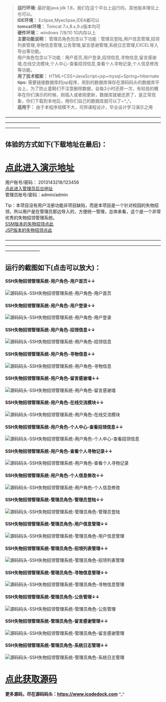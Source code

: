 >  **运行环境:** 最好是java jdk 1.8，我们在这个平台上运行的。其他版本理论上也可以。  
>  **IDE环境：** Eclipse,Myeclipse,IDEA都可以  
>  **tomcat环境：** Tomcat 7.x,8.x,9.x版本均可  
>  **硬件环境：** windows 7/8/10 1G内存以上  
>  **主要功能说明：** 管理员角色包含以下功能：管理员登陆,用户信息管理,招领列表管理,寻物信息管理,公告管理,留言感谢管理,系统日志管理,EXCEL导入导出等功能。  
用户角色包含以下功能：用户首页,用户登录,招领信息,寻物信息,留言感谢墙,在线交流模块,个人中心-查看招领信息,查看个人寻物记录,个人信息修改等功能。  
>  **用了技术框架：** HTML+CSS+JavaScript+jsp+mysql+Spring+hibernate  
>  **tips:** 需要链接数据库的jsp程序，用到的数据库保存在源码码头的数据库平台上，为了防止童鞋们不注意删除数据，会每2小时还原一次，有较低的概率在你们演示的时候，刚插入或者刚更新，数据库就被还原了，是正常现象，你们下载到本地后，用你们自己的数据库就可以了~^_^。  
>  **适用于：** 由于本程序规模不大，可供课程设计，毕业设计学习演示之用  


————————————————————————————————————————————————————————————————————————————————
## 体验的方式如下(下载地址在最后)：
# <a  rel="nofollow"  href="http://demo.icodedock.com/ssh_lostandfound" target="_blank"><u>点此进入演示地址</u></a>
用户账号/密码： 2013143218/123456  
<a  rel="nofollow"  href="http://demo.icodedock.com/ssh_lostandfound/admin" target="_blank"><u>点此进入管理员后台地址</u></a>  
管理员账号/密码：admin/admin  


Tip：本项目没有用户注册功能非项目缺陷，而是本项目是一个针对校园的失物招领，所以用户是在管理员那边导入的，方便统一管理，总体来看，这个是一个非常优秀的失物招领管理系统。  
[SSM版本的失物招领点此](https://www.icodedock.com/article/15.html)  
[JSP版本的失物招领点此](https://www.icodedock.com/article/236.html)  



————————————————————————————————————————————————————————————————————————————————
## 运行的截图如下(点击可以放大)：
#### SSH失物招领管理系统-用户角色-用户首页↓↓
![源码码头-SSH失物招领管理系统-用户角色-用户首页](http://images.icodedock.com/JAVA/JAVAEE/SSH%E5%A4%B1%E7%89%A9%E6%8B%9B%E9%A2%86%E7%AE%A1%E7%90%86%E7%B3%BB%E7%BB%9F/%E7%94%A8%E6%88%B7%E8%A7%92%E8%89%B2/%E7%94%A8%E6%88%B7%E9%A6%96%E9%A1%B5.png?imageView2/0/format/jpg/interlace/1/q/100|watermark/1/image/aHR0cDovL2ltYWdlcy5pY29kZWRvY2suY29tL21hcmsucG5n/dissolve/80/gravity/SouthEast/dx/10/dy/10|imageslim)
#### SSH失物招领管理系统-用户角色-用户登录↓↓
![源码码头-SSH失物招领管理系统-用户角色-用户登录](http://images.icodedock.com/JAVA/JAVAEE/SSH%E5%A4%B1%E7%89%A9%E6%8B%9B%E9%A2%86%E7%AE%A1%E7%90%86%E7%B3%BB%E7%BB%9F/%E7%94%A8%E6%88%B7%E8%A7%92%E8%89%B2/%E7%94%A8%E6%88%B7%E7%99%BB%E5%BD%95.png?imageView2/0/format/jpg/interlace/1/q/100|watermark/1/image/aHR0cDovL2ltYWdlcy5pY29kZWRvY2suY29tL21hcmsucG5n/dissolve/80/gravity/SouthEast/dx/10/dy/10|imageslim)
#### SSH失物招领管理系统-用户角色-招领信息↓↓
![源码码头-SSH失物招领管理系统-用户角色-招领信息](http://images.icodedock.com/JAVA/JAVAEE/SSH%E5%A4%B1%E7%89%A9%E6%8B%9B%E9%A2%86%E7%AE%A1%E7%90%86%E7%B3%BB%E7%BB%9F/%E7%94%A8%E6%88%B7%E8%A7%92%E8%89%B2/%E6%8B%9B%E9%A2%86%E4%BF%A1%E6%81%AF.png?imageView2/0/format/jpg/interlace/1/q/100|watermark/1/image/aHR0cDovL2ltYWdlcy5pY29kZWRvY2suY29tL21hcmsucG5n/dissolve/80/gravity/SouthEast/dx/10/dy/10|imageslim)
#### SSH失物招领管理系统-用户角色-寻物信息↓↓
![源码码头-SSH失物招领管理系统-用户角色-寻物信息](http://images.icodedock.com/JAVA/JAVAEE/SSH%E5%A4%B1%E7%89%A9%E6%8B%9B%E9%A2%86%E7%AE%A1%E7%90%86%E7%B3%BB%E7%BB%9F/%E7%94%A8%E6%88%B7%E8%A7%92%E8%89%B2/%E5%AF%BB%E7%89%A9%E4%BF%A1%E6%81%AF.png?imageView2/0/format/jpg/interlace/1/q/100|watermark/1/image/aHR0cDovL2ltYWdlcy5pY29kZWRvY2suY29tL21hcmsucG5n/dissolve/80/gravity/SouthEast/dx/10/dy/10|imageslim)
#### SSH失物招领管理系统-用户角色-留言感谢墙↓↓
![源码码头-SSH失物招领管理系统-用户角色-留言感谢墙](http://images.icodedock.com/JAVA/JAVAEE/SSH%E5%A4%B1%E7%89%A9%E6%8B%9B%E9%A2%86%E7%AE%A1%E7%90%86%E7%B3%BB%E7%BB%9F/%E7%94%A8%E6%88%B7%E8%A7%92%E8%89%B2/%E7%95%99%E8%A8%80%E6%84%9F%E8%B0%A2%E5%A2%99.png?imageView2/0/format/jpg/interlace/1/q/100|watermark/1/image/aHR0cDovL2ltYWdlcy5pY29kZWRvY2suY29tL21hcmsucG5n/dissolve/80/gravity/SouthEast/dx/10/dy/10|imageslim)
#### SSH失物招领管理系统-用户角色-在线交流模块↓↓
![源码码头-SSH失物招领管理系统-用户角色-在线交流模块](http://images.icodedock.com/JAVA/JAVAEE/SSH%E5%A4%B1%E7%89%A9%E6%8B%9B%E9%A2%86%E7%AE%A1%E7%90%86%E7%B3%BB%E7%BB%9F/%E7%94%A8%E6%88%B7%E8%A7%92%E8%89%B2/%E5%9C%A8%E7%BA%BF%E4%BA%A4%E6%B5%81%E6%A8%A1%E5%9D%97.png?imageView2/0/format/jpg/interlace/1/q/100|watermark/1/image/aHR0cDovL2ltYWdlcy5pY29kZWRvY2suY29tL21hcmsucG5n/dissolve/80/gravity/SouthEast/dx/10/dy/10|imageslim)
#### SSH失物招领管理系统-用户角色-个人中心-查看招领信息↓↓
![源码码头-SSH失物招领管理系统-用户角色-个人中心-查看招领信息](http://images.icodedock.com/JAVA/JAVAEE/SSH%E5%A4%B1%E7%89%A9%E6%8B%9B%E9%A2%86%E7%AE%A1%E7%90%86%E7%B3%BB%E7%BB%9F/%E7%94%A8%E6%88%B7%E8%A7%92%E8%89%B2/%E4%B8%AA%E4%BA%BA%E4%B8%AD%E5%BF%83-%E6%9F%A5%E7%9C%8B%E6%8B%9B%E9%A2%86%E4%BF%A1%E6%81%AF.png?imageView2/0/format/jpg/interlace/1/q/100|watermark/1/image/aHR0cDovL2ltYWdlcy5pY29kZWRvY2suY29tL21hcmsucG5n/dissolve/80/gravity/SouthEast/dx/10/dy/10|imageslim)
#### SSH失物招领管理系统-用户角色-查看个人寻物记录↓↓
![源码码头-SSH失物招领管理系统-用户角色-查看个人寻物记录](http://images.icodedock.com/JAVA/JAVAEE/SSH%E5%A4%B1%E7%89%A9%E6%8B%9B%E9%A2%86%E7%AE%A1%E7%90%86%E7%B3%BB%E7%BB%9F/%E7%94%A8%E6%88%B7%E8%A7%92%E8%89%B2/%E6%9F%A5%E7%9C%8B%E4%B8%AA%E4%BA%BA%E5%AF%BB%E7%89%A9%E8%AE%B0%E5%BD%95.png?imageView2/0/format/jpg/interlace/1/q/100|watermark/1/image/aHR0cDovL2ltYWdlcy5pY29kZWRvY2suY29tL21hcmsucG5n/dissolve/80/gravity/SouthEast/dx/10/dy/10|imageslim)
#### SSH失物招领管理系统-用户角色-个人信息修改↓↓
![源码码头-SSH失物招领管理系统-用户角色-个人信息修改](http://images.icodedock.com/JAVA/JAVAEE/SSH%E5%A4%B1%E7%89%A9%E6%8B%9B%E9%A2%86%E7%AE%A1%E7%90%86%E7%B3%BB%E7%BB%9F/%E7%94%A8%E6%88%B7%E8%A7%92%E8%89%B2/%E4%B8%AA%E4%BA%BA%E4%BF%A1%E6%81%AF%E4%BF%AE%E6%94%B9.png?imageView2/0/format/jpg/interlace/1/q/100|watermark/1/image/aHR0cDovL2ltYWdlcy5pY29kZWRvY2suY29tL21hcmsucG5n/dissolve/80/gravity/SouthEast/dx/10/dy/10|imageslim)
#### SSH失物招领管理系统-管理员角色-管理员登陆↓↓
![源码码头-SSH失物招领管理系统-管理员角色-管理员登陆](http://images.icodedock.com/JAVA/JAVAEE/SSH%E5%A4%B1%E7%89%A9%E6%8B%9B%E9%A2%86%E7%AE%A1%E7%90%86%E7%B3%BB%E7%BB%9F/%E7%AE%A1%E7%90%86%E5%91%98%E8%A7%92%E8%89%B2/%E7%AE%A1%E7%90%86%E5%91%98%E7%99%BB%E9%99%86.png?imageView2/0/format/jpg/interlace/1/q/100|watermark/1/image/aHR0cDovL2ltYWdlcy5pY29kZWRvY2suY29tL21hcmsucG5n/dissolve/80/gravity/SouthEast/dx/10/dy/10|imageslim)
#### SSH失物招领管理系统-管理员角色-用户信息管理↓↓
![源码码头-SSH失物招领管理系统-管理员角色-用户信息管理](http://images.icodedock.com/JAVA/JAVAEE/SSH%E5%A4%B1%E7%89%A9%E6%8B%9B%E9%A2%86%E7%AE%A1%E7%90%86%E7%B3%BB%E7%BB%9F/%E7%AE%A1%E7%90%86%E5%91%98%E8%A7%92%E8%89%B2/%E7%94%A8%E6%88%B7%E4%BF%A1%E6%81%AF%E7%AE%A1%E7%90%86.png?imageView2/0/format/jpg/interlace/1/q/100|watermark/1/image/aHR0cDovL2ltYWdlcy5pY29kZWRvY2suY29tL21hcmsucG5n/dissolve/80/gravity/SouthEast/dx/10/dy/10|imageslim)
#### SSH失物招领管理系统-管理员角色-招领列表管理↓↓
![源码码头-SSH失物招领管理系统-管理员角色-招领列表管理](http://images.icodedock.com/JAVA/JAVAEE/SSH%E5%A4%B1%E7%89%A9%E6%8B%9B%E9%A2%86%E7%AE%A1%E7%90%86%E7%B3%BB%E7%BB%9F/%E7%AE%A1%E7%90%86%E5%91%98%E8%A7%92%E8%89%B2/%E6%8B%9B%E9%A2%86%E5%88%97%E8%A1%A8%E7%AE%A1%E7%90%86.png?imageView2/0/format/jpg/interlace/1/q/100|watermark/1/image/aHR0cDovL2ltYWdlcy5pY29kZWRvY2suY29tL21hcmsucG5n/dissolve/80/gravity/SouthEast/dx/10/dy/10|imageslim)
#### SSH失物招领管理系统-管理员角色-寻物信息管理↓↓
![源码码头-SSH失物招领管理系统-管理员角色-寻物信息管理](http://images.icodedock.com/JAVA/JAVAEE/SSH%E5%A4%B1%E7%89%A9%E6%8B%9B%E9%A2%86%E7%AE%A1%E7%90%86%E7%B3%BB%E7%BB%9F/%E7%AE%A1%E7%90%86%E5%91%98%E8%A7%92%E8%89%B2/%E5%AF%BB%E7%89%A9%E4%BF%A1%E6%81%AF%E7%AE%A1%E7%90%86.png?imageView2/0/format/jpg/interlace/1/q/100|watermark/1/image/aHR0cDovL2ltYWdlcy5pY29kZWRvY2suY29tL21hcmsucG5n/dissolve/80/gravity/SouthEast/dx/10/dy/10|imageslim)
#### SSH失物招领管理系统-管理员角色-公告管理↓↓
![源码码头-SSH失物招领管理系统-管理员角色-公告管理](http://images.icodedock.com/JAVA/JAVAEE/SSH%E5%A4%B1%E7%89%A9%E6%8B%9B%E9%A2%86%E7%AE%A1%E7%90%86%E7%B3%BB%E7%BB%9F/%E7%AE%A1%E7%90%86%E5%91%98%E8%A7%92%E8%89%B2/%E5%85%AC%E5%91%8A%E7%AE%A1%E7%90%86.png?imageView2/0/format/jpg/interlace/1/q/100|watermark/1/image/aHR0cDovL2ltYWdlcy5pY29kZWRvY2suY29tL21hcmsucG5n/dissolve/80/gravity/SouthEast/dx/10/dy/10|imageslim)
#### SSH失物招领管理系统-管理员角色-留言感谢管理↓↓
![源码码头-SSH失物招领管理系统-管理员角色-留言感谢管理](http://images.icodedock.com/JAVA/JAVAEE/SSH%E5%A4%B1%E7%89%A9%E6%8B%9B%E9%A2%86%E7%AE%A1%E7%90%86%E7%B3%BB%E7%BB%9F/%E7%AE%A1%E7%90%86%E5%91%98%E8%A7%92%E8%89%B2/%E7%95%99%E8%A8%80%E6%84%9F%E8%B0%A2%E7%AE%A1%E7%90%86.png?imageView2/0/format/jpg/interlace/1/q/100|watermark/1/image/aHR0cDovL2ltYWdlcy5pY29kZWRvY2suY29tL21hcmsucG5n/dissolve/80/gravity/SouthEast/dx/10/dy/10|imageslim)
#### SSH失物招领管理系统-管理员角色-系统日志管理↓↓
![源码码头-SSH失物招领管理系统-管理员角色-系统日志管理](http://images.icodedock.com/JAVA/JAVAEE/SSH%E5%A4%B1%E7%89%A9%E6%8B%9B%E9%A2%86%E7%AE%A1%E7%90%86%E7%B3%BB%E7%BB%9F/%E7%AE%A1%E7%90%86%E5%91%98%E8%A7%92%E8%89%B2/%E7%B3%BB%E7%BB%9F%E6%97%A5%E5%BF%97%E7%AE%A1%E7%90%86.png?imageView2/0/format/jpg/interlace/1/q/100|watermark/1/image/aHR0cDovL2ltYWdlcy5pY29kZWRvY2suY29tL21hcmsucG5n/dissolve/80/gravity/SouthEast/dx/10/dy/10|imageslim)
# <a rel="nofollow" href="http://www.icodedock.com/article/a160" target="_blank"><u>点此获取源码</u></a>
**更多源码，尽在源码码头：<a href="https://www.icodedock.com">https://www.icodedock.com<a>** ^_^
<p style="display:none"  >本源码关键字：失物 招领 校园失物招领平台 报丢平台 寻物平台 swing 窗体 网页 web 网站 程序 软件 管理系统 gui</p>